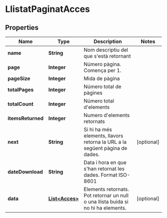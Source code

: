 # LlistatPaginatAcces

## Properties
Name | Type | Description | Notes
------------ | ------------- | ------------- | -------------
**name** | **String** | Nom descriptiu del que s&#x27;està retornant | 
**page** | **Integer** | Número pàgina. Comença per 1. | 
**pageSize** | **Integer** | Mida de pàgina | 
**totalPages** | **Integer** | Número total de pàgines | 
**totalCount** | **Integer** | Número total d&#x27;elements | 
**itemsReturned** | **Integer** | Numero d&#x27;elements retornats | 
**next** | **String** | Si hi ha més elements, llavors retorna la URL a la següent pàgina de dades. |  [optional]
**dateDownload** | **String** | Data i hora en que s&#x27;han retornat les dades. Format ISO-8601 | 
**data** | [**List&lt;Acces&gt;**](Acces.md) | Elements retornats. Pot retornar un null o una llista buida si no hi ha elements. |  [optional]
